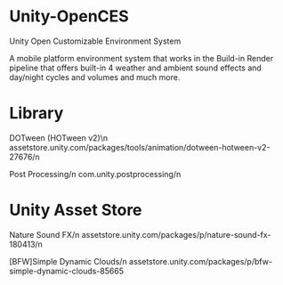 # Unity-OpenCES
Unity Open Customizable Environment System

A mobile platform environment system that works in the Build-in Render pipeline that offers built-in 4 weather and ambient sound effects and day/night cycles and volumes and much more.

# Library
  DOTween (HOTween v2)\n
  assetstore.unity.com/packages/tools/animation/dotween-hotween-v2-27676/n

  Post Processing/n
  com.unity.postprocessing/n

# Unity Asset Store
  Nature Sound FX/n
  assetstore.unity.com/packages/p/nature-sound-fx-180413/n

  [BFW]Simple Dynamic Clouds/n
  assetstore.unity.com/packages/p/bfw-simple-dynamic-clouds-85665
